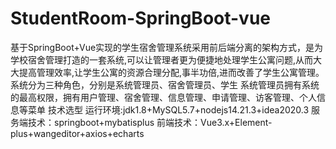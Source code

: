# StudentRoom-SpringBoot-vue
基于SpringBoot+Vue实现的学生宿舍管理系统采用前后端分离的架构方式，是为学校宿舍管理打造的一套系统,可以让管理者更为便捷地处理学生公寓问题,从而大大提高管理效率,让学生公寓的资源合理分配,事半功倍,进而改善了学生公寓管理。  系统分为三种角色，分别是系统管理员、宿舍管理员、学生  系统管理员拥有系统的最高权限，拥有用户管理、宿舍管理、信息管理、申请管理、访客管理、个人信息等菜单  技术选型  运行环境:jdk1.8+MySQL5.7+nodejs14.21.3+idea2020.3  服务端技术：springboot+mybatisplus  前端技术：Vue3.x+Element-plus+wangeditor+axios+echarts
